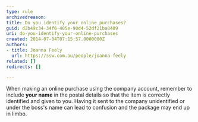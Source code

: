 ```yaml
---
type: rule
archivedreason: 
title: Do you identify your online purchases?
guid: d2b49c34-34f6-405e-90d4-52df21ba8409
uri: do-you-identify-your-online-purchases
created: 2014-07-04T07:15:57.0000000Z
authors:
- title: Joanna Feely
  url: https://ssw.com.au/people/joanna-feely
related: []
redirects: []

---
```



When making an online purchase using the&#160;company account,&#160;remember to include <b>your name</b> in the postal details so that the item is correctly identified and given to you. Having it sent to the company unidentified or under the boss's name​&#160;can lead to confusion and the package may end&#160;up in limbo.&#160;<br>
<br><excerpt class='endintro'></excerpt><br>



